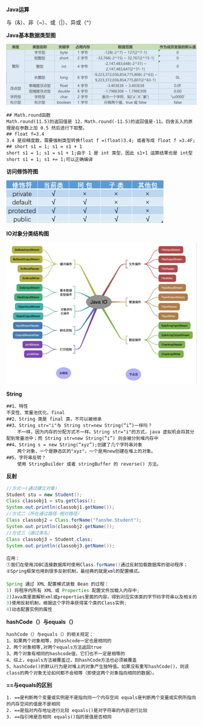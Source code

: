**Java运算**

与（&）、非（~）、或（|）、异或（^）

**Java基本数据类型图**

<img src="../resource/base-type.jpg" style="zoom:80%;" />

```shell
## Math.round函数
Math.round(11.5)的返回值是 12，Math.round(-11.5)的返回值是-11。四舍五入的原理是在参数上加 0.5 然后进行下取整。
## float f=3.4
3.4 是双精度数，需要强制类型转换float f =(float)3.4; 或者写成 float f =3.4F;
## short s1 = 1; s1 = s1 + 1
short s1 = 1; s1 = s1 + 1;由于 1 是 int 类型，因此 s1+1 运算结果也是 int型
short s1 = 1; s1 += 1;可以正确编译
```

**访问修饰符图**

<img src="../resource/fangwenxiushitu.jpg" style="zoom:80%;" />

**IO对象分类结构图**

<img src="../resource/file-io-class.jpg" style="zoom:100%;" />

**String**

```shell
##1、特性
不变性、常量池优化、final
##2、String 类是 final 类，不可以被继承
##3、String str="i"与 String str=new String(“i”)一样吗？
	不一样，因为内存的分配方式不一样。String str="i"的方式，java 虚拟机会将其分配到常量池中；而 String str=new String(“i”) 则会被分到堆内存中
##4、String s = new String(“xyz”);创建了几个字符串对象
	两个对象，一个是静态区的"xyz"，一个是用new创建在堆上的对象。
##5、字符串反转？
	使用 StringBuilder 或者 stringBuffer 的 reverse() 方法。
```

**反射**

```java
//方式一(通过建立对象)
Student stu = new Student();
Class classobj1 = stu.getClass();
System.out.println(classobj1.getName());
//方式二（所在通过路径-相对路径）
Class classobj2 = Class.forName("fanshe.Student");
System.out.println(classobj2.getName());
//方式三（通过类名）
Class classobj3 = Student.class;
System.out.println(classobj3.getName());

应用：
①我们在使用JDBC连接数据库时使用Class.forName()通过反射加载数据库的驱动程序；
②Spring框架也用到很多反射机制，最经典的就是xml的配置模式。

Spring 通过 XML 配置模式装载 Bean 的过程：
1) 将程序内所有 XML 或 Properties 配置文件加载入内存中; 
2)Java类里面解析xml或properties里面的内容，得到对应实体类的字节码字符串以及相关的属性信息; 
3)使用反射机制，根据这个字符串获得某个类的Class实例; 
4)动态配置实例的属性
```

**hashCode（）与equals（）**

```
hashCode（）与equals（）的相关规定：
1、如果两个对象相等，则hashcode一定也是相同的
2、两个对象相等,对两个equals方法返回true
3、两个对象有相同的hashcode值，它们也不一定是相等的
4、综上，equals方法被覆盖过，则hashCode方法也必须被覆盖
5、hashCode()的默认行为是对堆上的对象产生独特值。如果没有重写hashCode()，则该class的两个对象无论如何都不会相等（即使这两个对象指向相同的数据）。
```

**==与equals的区别**

```
1. ==是判断两个变量或实例是不是指向同一个内存空间 equals是判断两个变量或实例所指向的内存空间的值是不是相同
2. ==是指对内存地址进行比较 equals()是对字符串的内容进行比较
3. ==指引用是否相同 equals()指的是值是否相同
```

